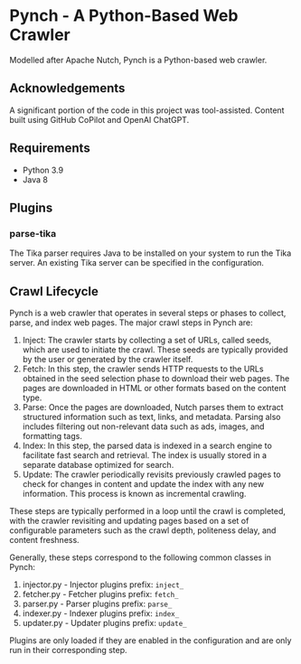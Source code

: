 # Pynch - A Python-Based Web Crawler

Modelled after Apache Nutch, Pynch is a Python-based web crawler.

## Acknowledgements

A significant portion of the code in this project was tool-assisted. Content built using GitHub CoPilot and OpenAI ChatGPT.

## Requirements

* Python 3.9
* Java 8


## Plugins

### parse-tika

The Tika parser requires Java to be installed on your system to run the Tika server.
An existing Tika server can be specified in the configuration.


## Crawl Lifecycle

Pynch is a web crawler that operates in several steps or phases to collect, parse, and index web pages. The major crawl steps in Pynch are:

1. Inject: The crawler starts by collecting a set of URLs, called seeds, which are used to initiate the crawl. These seeds are typically provided by the user or generated by the crawler itself.
2. Fetch: In this step, the crawler sends HTTP requests to the URLs obtained in the seed selection phase to download their web pages. The pages are downloaded in HTML or other formats based on the content type.
3. Parse: Once the pages are downloaded, Nutch parses them to extract structured information such as text, links, and metadata. Parsing also includes filtering out non-relevant data such as ads, images, and formatting tags.
4. Index: In this step, the parsed data is indexed in a search engine to facilitate fast search and retrieval. The index is usually stored in a separate database optimized for search.
5. Update: The crawler periodically revisits previously crawled pages to check for changes in content and update the index with any new information. This process is known as incremental crawling.

These steps are typically performed in a loop until the crawl is completed, with the crawler revisiting and updating pages based on a set of configurable parameters such as the crawl depth, politeness delay, and content freshness.

Generally, these steps correspond to the following common classes in Pynch:
1. injector.py - Injector plugins prefix: `inject_`
2. fetcher.py - Fetcher plugins prefix: `fetch_`
3. parser.py - Parser plugins prefix: `parse_`
4. indexer.py - Indexer plugins prefix: `index_`
5. updater.py - Updater plugins prefix: `update_`

Plugins are only loaded if they are enabled in the configuration and are only run in their corresponding step.